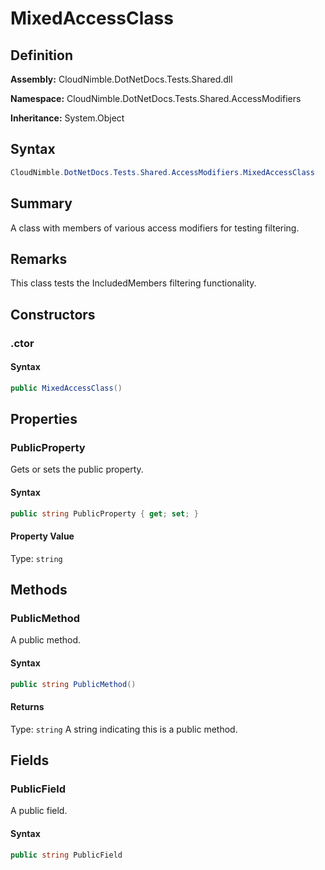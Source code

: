 # MixedAccessClass

## Definition

**Assembly:** CloudNimble.DotNetDocs.Tests.Shared.dll

**Namespace:** CloudNimble.DotNetDocs.Tests.Shared.AccessModifiers

**Inheritance:** System.Object

## Syntax

```csharp
CloudNimble.DotNetDocs.Tests.Shared.AccessModifiers.MixedAccessClass
```

## Summary

A class with members of various access modifiers for testing filtering.

## Remarks

This class tests the IncludedMembers filtering functionality.

## Constructors

### .ctor

#### Syntax

```csharp
public MixedAccessClass()
```

## Properties

### PublicProperty

Gets or sets the public property.

#### Syntax

```csharp
public string PublicProperty { get; set; }
```

#### Property Value

Type: `string`

## Methods

### PublicMethod

A public method.

#### Syntax

```csharp
public string PublicMethod()
```

#### Returns

Type: `string`
A string indicating this is a public method.

## Fields

### PublicField

A public field.

#### Syntax

```csharp
public string PublicField
```

